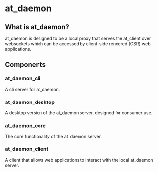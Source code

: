 # at_daemon

## What is at_daemon?

at_daemon is designed to be a local proxy that serves the at_client over
websockets which can be accessed by client-side rendered (CSR) web applications.

## Components

### at_daemon_cli

A cli server for at_daemon.

### at_daemon_desktop

A desktop version of the at_daemon server, designed for consumer use.

### at_daemon_core

The core functionality of the at_daemon server.

### at_daemon_client

A client that allows web applications to interact with the local
at_daemon server.

